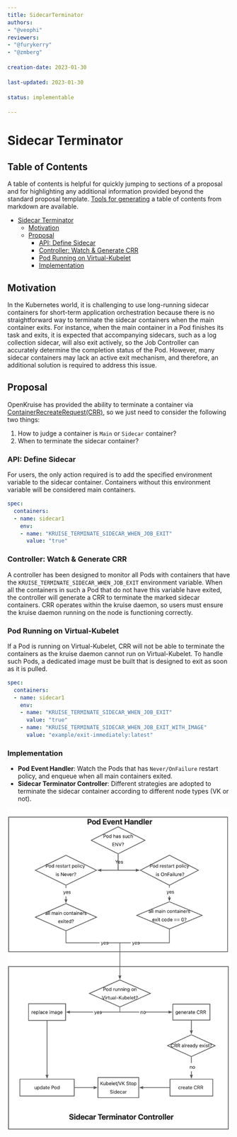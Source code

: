 ```yaml
---
title: SidecarTerminator
authors:
- "@veophi"
reviewers:
- "@furykerry"
- "@zmberg"

creation-date: 2023-01-30

last-updated: 2023-01-30

status: implementable

---
```


# Sidecar Terminator

## Table of Contents

A table of contents is helpful for quickly jumping to sections of a proposal and for highlighting
any additional information provided beyond the standard proposal template.
[Tools for generating](https://github.com/ekalinin/github-markdown-toc) a table of contents from markdown are available.

- [Sidecar Terminator](#sidecar-terminator)
  - [Motivation](#motivation)
  - [Proposal](#proposal)
    - [API: Define Sidecar](#api-define-sidecar)
    - [Controller: Watch &amp; Generate CRR](#controller-watch--generate-crr)
    - [Pod Running on Virtual-Kubelet](#pod-running-on-virtual-kubelet)
    - [Implementation](#implementation)

## Motivation
In the Kubernetes world, it is challenging to use long-running sidecar containers for short-term application orchestration because there is no straightforward way to terminate the sidecar containers when the main container exits. For instance, when the main container in a Pod finishes its task and exits, it is expected that accompanying sidecars, such as a log collection sidecar, will also exit actively, so the Job Controller can accurately determine the completion status of the Pod. However, many sidecar containers may lack an active exit mechanism, and therefore, an additional solution is required to address this issue.
## Proposal
OpenKruise has provided the ability to terminate a container via [ContainerRecreateRequest(CRR)](20210316-containerrecreaterequest.md), so we just need to consider the following two things:
1. How to judge a container is `Main` or `Sidecar` container?
2. When to terminate the sidecar container?

### API: Define Sidecar
For users, the only action required is to add the specified environment variable to the sidecar container. Containers without this environment variable will be considered main containers.

```yaml
spec:
  containers:
  - name: sidecar1
    env:
    - name: "KRUISE_TERMINATE_SIDECAR_WHEN_JOB_EXIT"
      value: "true"
```

### Controller: Watch & Generate CRR
A controller has been designed to monitor all Pods with containers that have the `KRUISE_TERMINATE_SIDECAR_WHEN_JOB_EXIT` environment variable. When all the containers in such a Pod that do not have this variable have exited, the controller will generate a CRR to terminate the marked sidecar containers. CRR operates within the kruise daemon, so users must ensure the kruise daemon running on the node is functioning correctly.

### Pod Running on Virtual-Kubelet
If a Pod is running on Virtual-Kubelet, CRR will not be able to terminate the containers as the kruise daemon cannot run on Virtual-Kubelet. To handle such Pods, a dedicated image must be built that is designed to exit as soon as it is pulled.

```yaml
spec:
  containers:
  - name: sidecar1
    env:
    - name: "KRUISE_TERMINATE_SIDECAR_WHEN_JOB_EXIT"
      value: "true"
    - name: "KRUISE_TERMINATE_SIDECAR_WHEN_JOB_EXIT_WITH_IMAGE"
      value: "example/exit-immediately:latest"
```

### Implementation
- **Pod Event Handler**: Watch the Pods that has `Never/OnFailure` restart policy, and enqueue when all main containers exited.
- **Sidecar Terminator Controller**: Different strategies are adopted to terminate the sidecar container according to different node types (VK or not).

![arch](../img/sidecar-terminator.png)
